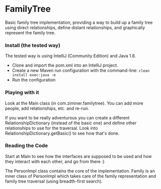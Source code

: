 # FamilyTree

Basic family tree implementation, providing a way to build up a family tree using direct relationships, define
distant relationships, and graphically represent the family tree.

### Install (the tested way)
The tested way is using IntelliJ (Community Edition) and Java 1.8.

* Clone and import the pom.xml into an IntelliJ project.
* Create a new Maven run configuration with the command-line: ```clean install exec:java -e```
* Run the configuration


### Playing with it

Look at the Main class (in com.ziminer.familytree). You can add more people, add relationships, etc. and re-run.

If you want to be really adventurous you can create a different RelationshipDictionary (instead of the basic one)
and define other relationships to use for the traversal. Look into RelationshipDictionary.getBasic() to see how that's done.


### Reading the Code

Start at Main to see how the interfaces are supposed to be used and how they interact with each other, and go from there :)

The PersonImpl class contains the core of the implementation. Family is an inner class of PersonImpl which takes care of
the family representation and family tree traversal (using breadth-first search).
